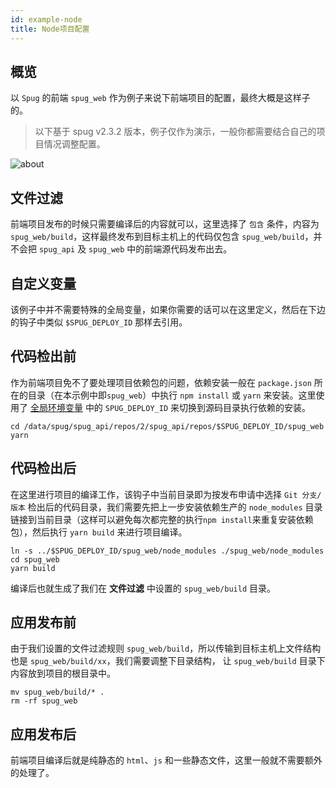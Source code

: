 ```yaml
---
id: example-node
title: Node项目配置
---
```


## 概览
以 `Spug` 的前端 `spug_web` 作为例子来说下前端项目的配置，最终大概是这样子的。
> 以下基于 spug v2.3.2 版本，例子仅作为演示，一般你都需要结合自己的项目情况调整配置。

![about](/images/example-node-1.jpg)

## 文件过滤
前端项目发布的时候只需要编译后的内容就可以，这里选择了 `包含` 条件，内容为 `spug_web/build`，这样最终发布到目标主机上的代码仅包含
`spug_web/build`，并不会把 `spug_api` 及 `spug_web` 中的前端源代码发布出去。

## 自定义变量
该例子中并不需要特殊的全局变量，如果你需要的话可以在这里定义，然后在下边的钩子中类似 `$SPUG_DEPLOY_ID` 那样去引用。

## 代码检出前
作为前端项目免不了要处理项目依赖包的问题，依赖安装一般在 `package.json` 所在的目录（在本示例中即`spug_web`）中执行 `npm install`
或 `yarn` 来安装。这里使用了 [全局环境变量](https://spug.dev/docs/deploy-config/#%E5%85%A8%E5%B1%80%E5%8F%98%E9%87%8F) 中的
`SPUG_DEPLOY_ID` 来切换到源码目录执行依赖的安装。
```shell script
cd /data/spug/spug_api/repos/2/spug_api/repos/$SPUG_DEPLOY_ID/spug_web
yarn
```

## 代码检出后
在这里进行项目的编译工作，该钩子中当前目录即为按发布申请中选择 `Git 分支/版本` 检出后的代码目录，我们需要先把上一步安装依赖生产的 `node_modules`
目录链接到当前目录（这样可以避免每次都完整的执行`npm install`来重复安装依赖包），然后执行 `yarn build` 来进行项目编译。
```shell script
ln -s ../$SPUG_DEPLOY_ID/spug_web/node_modules ./spug_web/node_modules
cd spug_web
yarn build
```
编译后也就生成了我们在 **文件过滤** 中设置的 `spug_web/build` 目录。

## 应用发布前
由于我们设置的文件过滤规则 `spug_web/build`，所以传输到目标主机上文件结构也是 `spug_web/build/xx`，我们需要调整下目录结构，
让 `spug_web/build` 目录下内容放到项目的根目录中。
```shell script
mv spug_web/build/* .
rm -rf spug_web
```

## 应用发布后
前端项目编译后就是纯静态的 `html`、`js` 和一些静态文件，这里一般就不需要额外的处理了。

